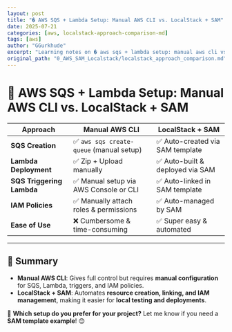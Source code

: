 ```yaml
---
layout: post
title: "� AWS SQS + Lambda Setup: Manual AWS CLI vs. LocalStack + SAM"
date: 2025-07-21
categories: [aws, localstack-approach-comparison-md]
tags: [aws]
author: "GGurkhude"
excerpt: "Learning notes on � aws sqs + lambda setup: manual aws cli vs. localstack + sam"
original_path: "0_AWS_SAM_Localstack/localstack_approach_comparison.md"
---
```


# 🔹 AWS SQS + Lambda Setup: Manual AWS CLI vs. LocalStack + SAM

| **Approach**                | **Manual AWS CLI**                          | **LocalStack + SAM**                  |
|-----------------------------|--------------------------------------------|---------------------------------------|
| **SQS Creation**            | ✅ `aws sqs create-queue` (manual setup)   | ✅ Auto-created via SAM template     |
| **Lambda Deployment**       | ✅ Zip + Upload manually                   | ✅ Auto-built & deployed via SAM     |
| **SQS Triggering Lambda**   | ✅ Manual setup via AWS Console or CLI     | ✅ Auto-linked in SAM template       |
| **IAM Policies**            | ✅ Manually attach roles & permissions     | ✅ Auto-managed by SAM               |
| **Ease of Use**             | ❌ Cumbersome & time-consuming             | ✅ Super easy & automated            |

---

## 🔹 Summary
- **Manual AWS CLI**: Gives full control but requires **manual configuration** for SQS, Lambda, triggers, and IAM policies.
- **LocalStack + SAM**: Automates **resource creation, linking, and IAM management**, making it easier for **local testing and deployments**.

🚀 **Which setup do you prefer for your project?** Let me know if you need a **SAM template example**! 😊
